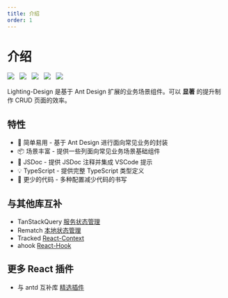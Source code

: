 ```yaml
---
title: 介绍
order: 1
---
```


# 介绍

  <img src="https://img.shields.io/badge/License-MIT-yellow.svg" style='margin-right:8px'/>

  <img src="https://img.shields.io/badge/npm-0.12-orange.svg" style='margin-right:8px'/>

  <img src="https://img.shields.io/github/issues/crazylxr/3dtagcloudforeact.svg" style='margin-right:8px'/>

  <img src="https://img.shields.io/github/forks/crazylxr/3dtagcloudforeact.svg" style='margin-right:8px'/>

  <img src="https://img.shields.io/github/stars/crazylxr/3dtagcloudforeact.svg" />

Lighting-Design 是基于 Ant Design 扩展的业务场景组件。可以 **显著** 的提升制作 CRUD 页面的效率。

## 特性

- 💎 简单易用 - 基于 Ant Design 进行面向常见业务的封装
- 📦 场景丰富 - 提供一些列面向常见业务场景基础组件
- 🍙 JSDoc - 提供 JSDoc 注释并集成 VSCode 提示
- 💡 TypeScript - 提供完整 TypeScript 类型定义
- 🎨 更少的代码 - 多种配置减少代码的书写

## 与其他库互补

- TanStackQuery [服务状态管理](https://tanstack.com/query/v4/docs/react/examples/react/basic)
- Rematch [本地状态管理](https://rematchjs.org/)
- Tracked [React-Context](https://react-tracked.js.org/docs/quick-start/)
- ahook [React-Hook](https://ahooks.js.org/zh-CN)

## 更多 React 插件

- 与 antd 互补库 [精选插件](https://ant.design/docs/react/recommendation-cn)
